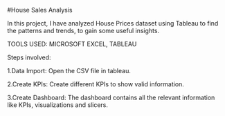 #House Sales Analysis

In this project, I have analyzed House Prices dataset using Tableau to find the patterns and trends, to gain some useful insights.

TOOLS USED: MICROSOFT EXCEL, TABLEAU

Steps involved:

1.Data Import: Open the CSV file in tableau.

2.Create KPIs: Create different KPIs to show valid information.

3.Create Dashboard: The dashboard contains all the relevant information like KPIs, visualizations and slicers.
